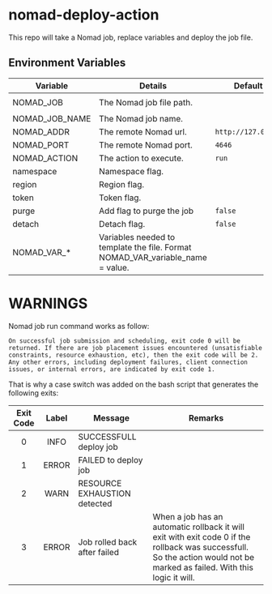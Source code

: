 # nomad-deploy-action
This repo will take a Nomad job, replace variables and deploy the job file.

## Environment Variables

| Variable       | Details                  | Default            | Example                    |
|----------------|--------------------------|--------------------|----------------------------|
| NOMAD_JOB      | The Nomad job file path. |                    | `nomad-jobs/dev/app.nomad` |
| NOMAD_JOB_NAME | The Nomad job name.      |                    | `my-awesome-app`           |
| NOMAD_ADDR     | The remote Nomad url.    | `http://127.0.0.1` | `https://example.com`      |
| NOMAD_PORT     | The remote Nomad port.   | `4646`             | `4646`                     |
| NOMAD_ACTION   | The action to execute.   | `run`              | `stop`                     |
| namespace      | Namespace flag.          |                    | `production`               |
| region         | Region flag.             |                    | `eu-central-1`             |
| token          | Token flag.              |                    | `my-secret-token`          |
| purge          | Add flag to purge the job| `false`            | `true`                     |
| detach         | Detach flag.             | `false`            | `true`                     |
| NOMAD_VAR_*    | Variables needed to template the file. Format NOMAD_VAR_variable_name = value.| | |

# WARNINGS

Nomad job run command works as follow:

```
On successful job submission and scheduling, exit code 0 will be returned. If there are job placement issues encountered (unsatisfiable constraints, resource exhaustion, etc), then the exit code will be 2. Any other errors, including deployment failures, client connection issues, or internal errors, are indicated by exit code 1.
```

That is why a case switch was added on the bash script that generates the following exits:

|Exit Code|Label| Message                            |Remarks|
|:-------:|:-----:|------------------------------------|-------|
|    0    | INFO  | SUCCESSFULL deploy job       ||
|    1    | ERROR | FAILED to deploy job        ||
|    2    | WARN  | RESOURCE EXHAUSTION detected ||
|    3    | ERROR | Job rolled back after failed| When a job has an automatic rollback it will exit with exit code 0 if the rollback was successfull. So the action would not be marked as failed. With this logic it will.|
